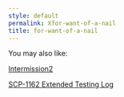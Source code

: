 ```yaml
---
style: default
permalink: Xfor-want-of-a-nail
title: for-want-of-a-nail
---
```

You may also like:

[Intermission2](http://scp-wiki.net/intermission2)

[SCP-1162 Extended Testing Log](http://scp-wiki.net/scp-1162-log)

